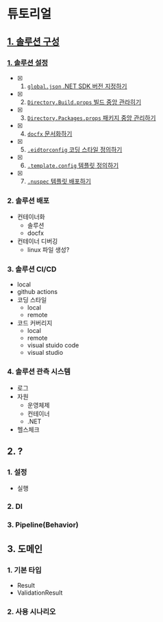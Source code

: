# 튜토리얼

## [1. 솔루션 구성](./01-SolutionSetting/)
### [1. 솔루션 설정](./01-SolutionSetting/01-SolutionConfig/)
- [x] 1. [`global.json` .NET SDK 버전 지정하기](./01-SolutionSetting/01-SolutionConfig/01-SdkVersion/)
- [x] 2. [`Directory.Build.props` 빌드 중앙 관라히기](./01-SolutionSetting/01-SolutionConfig/02-BuildProps/)
- [x] 3. [`Directory.Packages.props` 패키지 중앙 관리하기](./01-SolutionSetting/01-SolutionConfig/03-PackagesProps/)
- [x] 4. [`docfx` 문서화하기](./01-SolutionSetting/01-SolutionConfig/04-SSG/)
- [x] 5. [`.eidtorconfig` 코딩 스타일 정의하기](./01-SolutionSetting/01-SolutionConfig/05-CodingStyle/)
- [x] 6. [`.template.config` 템플릿 정의하기](./01-SolutionSetting/01-SolutionConfig/06-Template/)
- [x] 7. [`.nuspec` 템플릿 배포하기](./01-SolutionSetting/01-SolutionConfig/07-TemplatePackage/)

### 2. 솔루션 배포
- 컨테이너화
  - 솔루션
  - docfx
- 컨테이너 디버깅
  - linux 파일 생성?

### 3. 솔루션 CI/CD
- local
- github actions
- 코딩 스타일
  - local
  - remote
- 코드 커버리지
  - local
  - remote
  - visual stuido code
  - visual studio

### 4. 솔루션 관측 시스템
- 로그
- 자원
  - 운영체제
  - 컨테이너
  - .NET
- 헬스체크

## 2. ?
### 1. 설정
- 실행
### 2. DI
### 3. Pipeline(Behavior)

## 3. 도메인
### 1. 기본 타입
- Result
- ValidationResult

### 2. 사용 시나리오